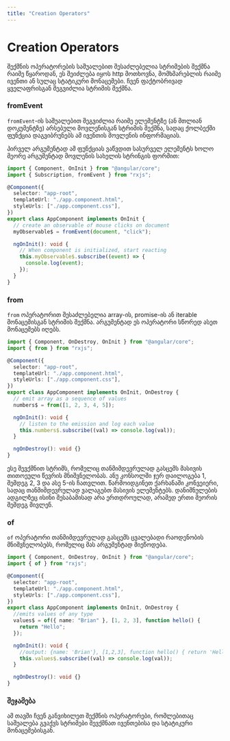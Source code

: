 ```yaml
---
title: "Creation Operators"
---
```


# Creation Operators

შექმნის ოპერატორების საშუალებით შესაძლებელია სტრიმების შექმნა რაიმე
წყაროდან, ეს შეიძლება იყოს http მოთხოვნა, მომხმარებლის რაიმე ივენთი
ან სულაც სტატიკური მონაცემები. ჩვენ ფაქტობრივად ყველაფრისგან შეგვიძლია
სტრიმის შექმნა.

### fromEvent

`fromEvent`-ის საშუალებით შეგვიძლია რაიმე ელემენტზე (ან მთლიან დოკუმენტზე)
არსებული მოვლენისგან სტრიმის შექმნა, სადაც ქოლბექში ფუნქცია დაგვიბრუნებს
ამ ივენთის მოვლენის ინფორმაციას.

პირველ არგუმენტად ამ ფუნქციას ვაწვდით სასურველ ელემენტს ხოლო მეორე არგუმენტად
მოვლენის სახელის სტრინგის ფორმით:

```ts
import { Component, OnInit } from "@angular/core";
import { Subscription, fromEvent } from "rxjs";

@Component({
  selector: "app-root",
  templateUrl: "./app.component.html",
  styleUrls: ["./app.component.css"],
})
export class AppComponent implements OnInit {
  // create an observable of mouse clicks on document
  myObservable$ = fromEvent(document, "click");

  ngOnInit(): void {
    // When component is initialized, start reacting
    this.myObservable$.subscribe((event) => {
      console.log(event);
    });
  }
}
```

### from

`from` ოპერატორით შესაძლებელია array-ის, promise-ის ან iterable მონაცემისგან
სტრიმის შექმნა. არგუმენტად ეს ოპერატორი სწორედ ასეთ მონაცემებს იღებს.

```ts
import { Component, OnDestroy, OnInit } from "@angular/core";
import { from } from "rxjs";

@Component({
  selector: "app-root",
  templateUrl: "./app.component.html",
  styleUrls: ["./app.component.css"],
})
export class AppComponent implements OnInit, OnDestroy {
  // emit array as a sequence of values
  numbers$ = from([1, 2, 3, 4, 5]);

  ngOnInit(): void {
    // listen to the emission and log each value
    this.numbers$.subscribe((val) => console.log(val));
  }

  ngOnDestroy(): void {}
}
```

ესე შევქმნით სტრიმს, რომელიც თანმიმდევრულად გასცემს მასივის თითოეული
წევრის მნიშვნელობას. ანუ კონსოლში ჯერ დაილოგება 1, შემდეგ 2, 3 და ასე
5-ის ჩათვლით. წარმოიდგინეთ ქარხანაში კონვეიერი, სადაც თანმიმდევრულად
ვალაგებთ მასივის ელემენტებს. დანიშნულების ადგილზეც ისინი შესაბამისად არა
ერთდროულად, არამედ ერთი მეორის შემდეგ მივლენ.

### of

`of` ოპერატორი თანმიმდევრულად გასცემს ცვალებადი რაოდენობის მნიშვნელობებს,
რომელიც მას არგუმენტად მიეწოდება.

```ts
import { Component, OnDestroy, OnInit } from "@angular/core";
import { of } from "rxjs";

@Component({
  selector: "app-root",
  templateUrl: "./app.component.html",
  styleUrls: ["./app.component.css"],
})
export class AppComponent implements OnInit, OnDestroy {
  //emits values of any type
  values$ = of({ name: "Brian" }, [1, 2, 3], function hello() {
    return "Hello";
  });

  ngOnInit(): void {
    //output: {name: 'Brian'}, [1,2,3], function hello() { return 'Hello' }
    this.values$.subscribe((val) => console.log(val));
  }

  ngOnDestroy(): void {}
}
```

### შეჯამება

ამ თავში ჩვენ განვიხილეთ შექმნის ოპერატორები, რომლებითაც საშუალება გვაქვს
სტრიმები შევქმნათ ივენთებისა და სტატიკური მონაცემებისგან.
